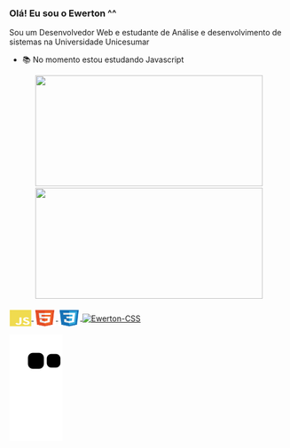 ### Olá! Eu sou o Ewerton ^^

Sou um Desenvolvedor Web e estudante de Análise e desenvolvimento de sistemas na Universidade Unicesumar
- 📚 No momento estou estudando Javascript

<div align="center">
  <a href="https://github.com/Ewepn">
  <img height="200em" width="410em" src="https://github-readme-stats.vercel.app/api?username=&show_icons=true&theme=github_dark&include_all_commits=true&count_private=true"/>
  <img height="200em" width="410em" src="https://github-readme-stats.vercel.app/api/top-langs/?username=Ewepn&layout=compact&langs_count=7&theme=github_dark"/>
</div>
<div style="display: inline_block"><br>
  <img align="center" alt="Ewerton-Js" height="30" width="40" src="https://raw.githubusercontent.com/devicons/devicon/master/icons/javascript/javascript-plain.svg">
  <img align="center" alt="Ewerton-HTML" height="30" width="40" src="https://raw.githubusercontent.com/devicons/devicon/master/icons/html5/html5-original.svg">
  <img align="center" alt="Ewerton-CSS" height="30" width="40" src="https://raw.githubusercontent.com/devicons/devicon/master/icons/css3/css3-original.svg">
  <img align="center" alt="Ewerton-CSS" height="30" width="40" src="https://cdn.jsdelivr.net/gh/devicons/devicon/icons/mysql/mysql-original-wordmark.svg" />

  ![Snake animation](https://github.com/Ewepn/Ewepn/blob/output/github-contribution-grid-snake.svg)
</div>
